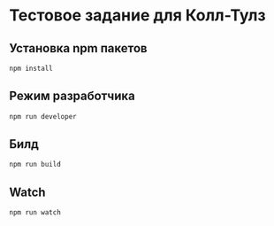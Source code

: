 # Тестовое задание для Колл-Тулз

## Установка npm пакетов

```sh
npm install
```

## Режим разработчика

```sh
npm run developer
```

## Билд

```sh
npm run build
```

## Watch

```sh
npm run watch
```
